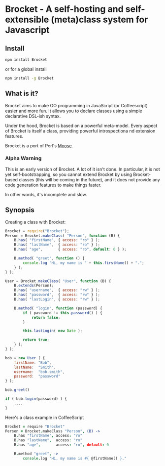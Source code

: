 # Brocket - A self-hosting and self-extensible (meta)class system for Javascript

## Install

```bash
npm install Brocket
```

or for a global install

```bash
npm install -g Brocket
```

## What is it?

Brocket aims to make OO programming in JavaScript (or Coffeescript) easier and
more fun. It allows you to declare classes using a simple declarative DSL-ish
syntax.

Under the hood, Brocket is based on a powerful meta-model. Every aspect of
Brocket is itself a class, providing powerful introspectiona nd extension
features.

Brocket is a port of Perl's [Moose](http://moose.perl.org).

### Alpha Warning

This is an early version of Brocket. A lot of it isn't done. In particular, it
is not yet self-bootstrapping, so you cannot extend Brocket by using
Brocket-based classes (this will be coming in the future), and it does not
provide any code generation features to make things faster.

In other words, it's incomplete and slow.

## Synopsis

Creating a class with Brocket:

```javascript
Brocket = require("Brocket");
Person = Brocket.makeClass( "Person", function (B) {
    B.has( "firstName", { access: "ro" } );
    B.has( "lastName",  { access: "ro" } );
    B.has( "age",       { access: "ro", default: 0 } );

    B.method( "greet", function () {
        console.log "Hi, my name is " + this.firstName() + ".";
    } );
} );

User = Brocket.makeClass( "User", function (B) {
    B.extends(Person);
    B.has( "username",  { access: "rw" } );
    B.has( "password",  { access: "rw" } );
    B.has( "lastLogin", { access: "rw" } );

    B.method( "login", function (password) {
        if ( password != this.password() ) {
            return false;
        }

        this.lastLogin( new Date );

        return true;
    } );
} );

bob = new User ( {
    firstName: "Bob",
    lastName:  "Smith",
    username:  "bob.smith",
    password:  "password"
} );

bob.greet()

if ( bob.login(password) ) {
    ....
}
```

Here's a class example in CoffeeScript

```coffeescript
Brocket = require "Brocket"
Person = Brocket.makeClass "Person", (B) ->
    B.has "firstName", access: "ro"
    B.has "lastName",  access: "ro"
    B.has "age",       access: "ro", default: 0

    B.method "greet", ->
        console.log "Hi, my name is #{ @firstName() }."
```

